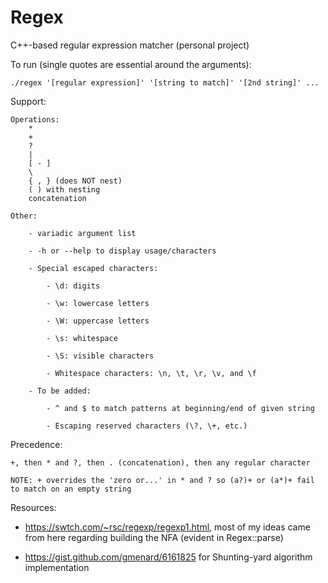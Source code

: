 # Regex
C++-based regular expression matcher (personal project)

To run (single quotes are essential around the arguments):

    ./regex '[regular expression]' '[string to match]' '[2nd string]' ...

Support:

    Operations: 
        * 
        + 
        ? 
        | 
        [ - ] 
        \ 
        { , } (does NOT nest)
        ( ) with nesting
        concatenation
        
    Other: 
        
        - variadic argument list
        
        - -h or --help to display usage/characters
        
        - Special escaped characters:
    
            - \d: digits
    
            - \w: lowercase letters
    
            - \W: uppercase letters
            
            - \s: whitespace
           
            - \S: visible characters
            
            - Whitespace characters: \n, \t, \r, \v, and \f

        - To be added:
        
            - ^ and $ to match patterns at beginning/end of given string
    
            - Escaping reserved characters (\?, \+, etc.)

Precedence:

    +, then * and ?, then . (concatenation), then any regular character
    
    NOTE: + overrides the 'zero or...' in * and ? so (a?)+ or (a*)+ fail to match on an empty string

Resources:

  - https://swtch.com/~rsc/regexp/regexp1.html, most of my ideas came from here regarding building the NFA (evident in Regex::parse)
        
  - https://gist.github.com/gmenard/6161825 for Shunting-yard algorithm implementation
